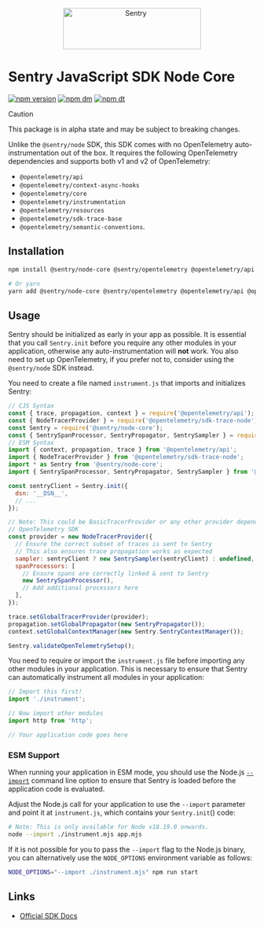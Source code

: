 <p align="center">
  <a href="https://sentry.io/?utm_source=github&utm_medium=logo" target="_blank">
    <img src="https://sentry-brand.storage.googleapis.com/sentry-wordmark-dark-280x84.png" alt="Sentry" width="280" height="84">
  </a>
</p>

# Sentry JavaScript SDK Node Core

[![npm version](https://img.shields.io/npm/v/@sentry/node.svg)](https://www.npmjs.com/package/@sentry/node-core)
[![npm dm](https://img.shields.io/npm/dm/@sentry/node.svg)](https://www.npmjs.com/package/@sentry/node-core)
[![npm dt](https://img.shields.io/npm/dt/@sentry/node.svg)](https://www.npmjs.com/package/@sentry/node-core)

> [!CAUTION]
> This package is in alpha state and may be subject to breaking changes.

Unlike the `@sentry/node` SDK, this SDK comes with no OpenTelemetry auto-instrumentation out of the box. It requires the following OpenTelemetry dependencies and supports both v1 and v2 of OpenTelemetry:

- `@opentelemetry/api`
- `@opentelemetry/context-async-hooks`
- `@opentelemetry/core`
- `@opentelemetry/instrumentation`
- `@opentelemetry/resources`
- `@opentelemetry/sdk-trace-base`
- `@opentelemetry/semantic-conventions`.

## Installation

```bash
npm install @sentry/node-core @sentry/opentelemetry @opentelemetry/api @opentelemetry/core @opentelemetry/context-async-hooks @opentelemetry/instrumentation @opentelemetry/resources @opentelemetry/sdk-trace-base @opentelemetry/semantic-conventions

# Or yarn
yarn add @sentry/node-core @sentry/opentelemetry @opentelemetry/api @opentelemetry/core @opentelemetry/context-async-hooks @opentelemetry/instrumentation @opentelemetry/resources @opentelemetry/sdk-trace-base @opentelemetry/semantic-conventions
```

## Usage

Sentry should be initialized as early in your app as possible. It is essential that you call `Sentry.init` before you
require any other modules in your application, otherwise any auto-instrumentation will **not** work.
You also need to set up OpenTelemetry, if you prefer not to, consider using the `@sentry/node` SDK instead.

You need to create a file named `instrument.js` that imports and initializes Sentry:

```js
// CJS Syntax
const { trace, propagation, context } = require('@opentelemetry/api');
const { NodeTracerProvider } = require('@opentelemetry/sdk-trace-node');
const Sentry = require('@sentry/node-core');
const { SentrySpanProcessor, SentryPropagator, SentrySampler } = require('@sentry/opentelemetry');
// ESM Syntax
import { context, propagation, trace } from '@opentelemetry/api';
import { NodeTracerProvider } from '@opentelemetry/sdk-trace-node';
import * as Sentry from '@sentry/node-core';
import { SentrySpanProcessor, SentryPropagator, SentrySampler } from '@sentry/opentelemetry';

const sentryClient = Sentry.init({
  dsn: '__DSN__',
  // ...
});

// Note: This could be BasicTracerProvider or any other provider depending on how you want to use the
// OpenTelemetry SDK
const provider = new NodeTracerProvider({
  // Ensure the correct subset of traces is sent to Sentry
  // This also ensures trace propagation works as expected
  sampler: sentryClient ? new SentrySampler(sentryClient) : undefined,
  spanProcessors: [
    // Ensure spans are correctly linked & sent to Sentry
    new SentrySpanProcessor(),
    // Add additional processors here
  ],
});

trace.setGlobalTracerProvider(provider);
propagation.setGlobalPropagator(new SentryPropagator());
context.setGlobalContextManager(new Sentry.SentryContextManager());

Sentry.validateOpenTelemetrySetup();
```

You need to require or import the `instrument.js` file before importing any other modules in your application. This is
necessary to ensure that Sentry can automatically instrument all modules in your application:

```js
// Import this first!
import './instrument';

// Now import other modules
import http from 'http';

// Your application code goes here
```

### ESM Support

When running your application in ESM mode, you should use the Node.js
[`--import`](https://nodejs.org/api/cli.html#--importmodule) command line option to ensure that Sentry is loaded before
the application code is evaluated.

Adjust the Node.js call for your application to use the `--import` parameter and point it at `instrument.js`, which
contains your `Sentry.init`() code:

```bash
# Note: This is only available for Node v18.19.0 onwards.
node --import ./instrument.mjs app.mjs
```

If it is not possible for you to pass the `--import` flag to the Node.js binary, you can alternatively use the
`NODE_OPTIONS` environment variable as follows:

```bash
NODE_OPTIONS="--import ./instrument.mjs" npm run start
```

## Links

- [Official SDK Docs](https://docs.sentry.io/quickstart/)
